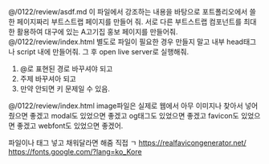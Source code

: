 @/0122/review/asdf.md 이 파일에서 강조하는 내용을 바탕으로 포트폴리오에서 쓸 한 페이지짜리 부트스트랩 페이지를 만들어 줘. 서로 다른 부트스트랩 컴포넌트를 최대한 활용하여 대구에 있는 A고기집 홍보 페이지를 만들어줘. @/0122/review/index.html 별도로 파일이 필요한 경우 만들지 말고 내부 head태그나 script 내에 만들어줘. 그 후 open live server로 실행해줘.

1. @로 표현된 경로 바꾸셔야 되고
2. 주제 바꾸셔아 되고
3. 만약 안되면 키 문제일 수 있음.

@/0122/review/index.html image파일은 실제로 웹에서 아무 이미지나 찾아서 넣어줬으면 좋겠고 modal도 있었으면 좋겠고 og태그도 있었으면 좋겠고 favicon도 있었으면 좋겠고 webfont도 있었으면 좋겠어.

파일이나 태그 넣고 채워달라면 해줌
직접 ㄱ
https://realfavicongenerator.net/
https://fonts.google.com/?lang=ko_Kore
